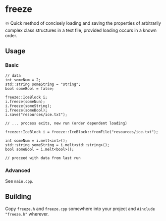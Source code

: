 # freeze
☃️ Quick method of concisely loading and saving the properties of arbitrarily complex class structures in a text file, provided loading occurs in a known order.  

## Usage 

### Basic

```
// data
int someNum = 2;
std::string someString = "string";
bool someBool = false;

freeze::IceBlock i;
i.freeze(someNun);
i.freeze(someString);
i.freeze(someBool);
i.save("resources/ice.txt");

// ... process exits, new run (order dependent loading)

freeze::IceBlock i = freeze::IceBlock::fromFile("resources/ice.txt");

int someNum = i.melt<int>();
std::string someString = i.melt<std::string>();
bool someBool = i.melt<bool>();

// proceed with data from last run
```

### Advanced

See `main.cpp`.

## Building

Copy `freeze.h` and `freeze.cpp` somewhere into your project and `#include "freeze.h"` wherever.  
